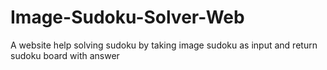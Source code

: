 # Image-Sudoku-Solver-Web
A website help solving sudoku by taking image sudoku as input and return sudoku board with answer
